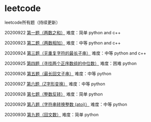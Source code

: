 # leetcode
leetcode所有题（持续更新）

20200922 [第一题（两数之和）](https://github.com/Longxiaoze/leetcode/tree/master/0001) 难度：简单 python and c++ 

20200923 [第二题（两数相加）](https://github.com/Longxiaoze/leetcode/tree/master/0002) 难度：中等 python and c++

20200924 [第三题（无重复字符的最长子串）](https://github.com/Longxiaoze/leetcode/tree/master/0003) 难度：中等 python and c++

20200925 [第四题（寻找两个正序数组的中位数）](https://github.com/Longxiaoze/leetcode/tree/master/0004) 难度：困难 python

20200926 [第五题（最长回文子串）](https://github.com/Longxiaoze/leetcode/tree/master/0005) 难度：中等 python

20200927 [第六题（Z字形变换）](https://github.com/Longxiaoze/leetcode/tree/master/0006) 难度：中等 python

20200928 [第七题（整数反转）](https://github.com/Longxiaoze/leetcode/tree/master/0007) 难度：简单 python

20200929 [第八题（字符串转换整数 (atoi)）](https://github.com/Longxiaoze/leetcode/tree/master/0008) 难度：中等 python

20200930 [第九题（回文数）](https://github.com/Longxiaoze/leetcode/tree/master/0008) 难度：简单 python
